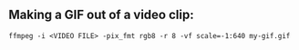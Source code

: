 

## Making a GIF out of a video clip:

```shell
ffmpeg -i <VIDEO FILE> -pix_fmt rgb8 -r 8 -vf scale=-1:640 my-gif.gif
```
